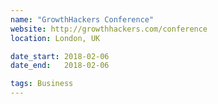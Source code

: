 ```yaml
---
name: "GrowthHackers Conference"
website: http://growthhackers.com/conference
location: London, UK

date_start: 2018-02-06
date_end:   2018-02-06

tags: Business
---
```

